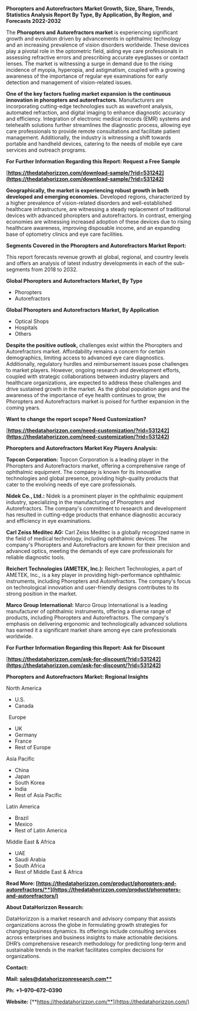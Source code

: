 ﻿**Phoropters and Autorefractors Market Growth, Size, Share, Trends, Statistics Analysis Report By Type, By Application, By Region, and Forecasts 2022-2032**

The **Phoropters and Autorefractors market** is experiencing significant growth and evolution driven by advancements in ophthalmic technology and an increasing prevalence of vision disorders worldwide. These devices play a pivotal role in the optometric field, aiding eye care professionals in assessing refractive errors and prescribing accurate eyeglasses or contact lenses. The market is witnessing a surge in demand due to the rising incidence of myopia, hyperopia, and astigmatism, coupled with a growing awareness of the importance of regular eye examinations for early detection and management of vision-related issues.

**One of the key factors fueling market expansion is the continuous innovation in phoropters and autorefractors.** Manufacturers are incorporating cutting-edge technologies such as wavefront analysis, automated refraction, and digital imaging to enhance diagnostic accuracy and efficiency. Integration of electronic medical records (EMR) systems and telehealth solutions further streamlines the diagnostic process, allowing eye care professionals to provide remote consultations and facilitate patient management. Additionally, the industry is witnessing a shift towards portable and handheld devices, catering to the needs of mobile eye care services and outreach programs. 

**For Further Information Regarding this Report: Request a Free Sample**	

[**https://thedatahorizzon.com/download-sample/?rid=531242](https://thedatahorizzon.com/download-sample/?rid=531242)** 

**Geographically, the market is experiencing robust growth in both developed and emerging economies.** Developed regions, characterized by a higher prevalence of vision-related disorders and well-established healthcare infrastructure, are witnessing a steady replacement of traditional devices with advanced phoropters and autorefractors. In contrast, emerging economies are witnessing increased adoption of these devices due to rising healthcare awareness, improving disposable income, and an expanding base of optometry clinics and eye care facilities.

**Segments Covered in the Phoropters and Autorefractors Market Report:**

This report forecasts revenue growth at global, regional, and country levels and offers an analysis of latest industry developments in each of the sub-segments from 2018 to 2032.

**Global Phoropters and Autorefractors Market, By Type**

- Phoropters
- Autorefractors

**Global Phoropters and Autorefractors Market, By Application**

- Optical Shops
- Hospitals
- Others

**Despite the positive outlook,** challenges exist within the Phoropters and Autorefractors market. Affordability remains a concern for certain demographics, limiting access to advanced eye care diagnostics. Additionally, regulatory hurdles and reimbursement issues pose challenges to market players. However, ongoing research and development efforts, coupled with strategic collaborations between industry players and healthcare organizations, are expected to address these challenges and drive sustained growth in the market. As the global population ages and the awareness of the importance of eye health continues to grow, the Phoropters and Autorefractors market is poised for further expansion in the coming years.

**Want to change the report scope? Need Customization?**

[**https://thedatahorizzon.com/need-customization/?rid=531242](https://thedatahorizzon.com/need-customization/?rid=531242)** 

**Phoropters and Autorefractors Market Key Players Analysis:** 

**Topcon Corporation:** Topcon Corporation is a leading player in the Phoropters and Autorefractors market, offering a comprehensive range of ophthalmic equipment. The company is known for its innovative technologies and global presence, providing high-quality products that cater to the evolving needs of eye care professionals.

**Nidek Co., Ltd.:** Nidek is a prominent player in the ophthalmic equipment industry, specializing in the manufacturing of Phoropters and Autorefractors. The company's commitment to research and development has resulted in cutting-edge products that enhance diagnostic accuracy and efficiency in eye examinations.

**Carl Zeiss Meditec AG:** Carl Zeiss Meditec is a globally recognized name in the field of medical technology, including ophthalmic devices. The company's Phoropters and Autorefractors are known for their precision and advanced optics, meeting the demands of eye care professionals for reliable diagnostic tools.

**Reichert Technologies (AMETEK, Inc.):** Reichert Technologies, a part of AMETEK, Inc., is a key player in providing high-performance ophthalmic instruments, including Phoropters and Autorefractors. The company's focus on technological innovation and user-friendly designs contributes to its strong position in the market.

**Marco Group International:** Marco Group International is a leading manufacturer of ophthalmic instruments, offering a diverse range of products, including Phoropters and Autorefractors. The company's emphasis on delivering ergonomic and technologically advanced solutions has earned it a significant market share among eye care professionals worldwide.

**For Further Information Regarding this Report: Ask for Discount**	

[**https://thedatahorizzon.com/ask-for-discount/?rid=531242](https://thedatahorizzon.com/ask-for-discount/?rid=531242)** 

**Phoropters and Autorefractors Market: Regional Insights**

North America

- U.S.
- Canada

` `Europe

- UK
- Germany
- France
- Rest of Europe

Asia Pacific

- China
- Japan
- South Korea
- India
- Rest of Asia Pacific

Latin America

- Brazil
- Mexico
- Rest of Latin America

Middle East & Africa

- UAE
- Saudi Arabia
- South Africa
- Rest of Middle East & Africa

**Read More: [https://thedatahorizzon.com/product/phoropters-and-autorefractors/**](https://thedatahorizzon.com/product/phoropters-and-autorefractors/)** 

**About DataHorizzon Research:**

DataHorizzon is a market research and advisory company that assists organizations across the globe in formulating growth strategies for changing business dynamics. Its offerings include consulting services across enterprises and business insights to make actionable decisions. DHR’s comprehensive research methodology for predicting long-term and sustainable trends in the market facilitates complex decisions for organizations.

**Contact:**

**Mail: [sales@datahorizzonresearch.com**](mailto:sales@datahorizzonresearch.com)**

**Ph:** **+1–970–672–0390**

**Website:** [**https://thedatahorizzon.com/**](https://thedatahorizzon.com/)

